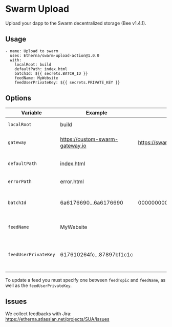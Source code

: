# Swarm Upload
Upload your dapp to the Swarm decentralized storage (Bee v1.4.1).

## Usage
```
- name: Upload to swarm
  uses: Etherna/swarm-upload-action@1.0.0
  with:
    localRoot: build
    defaultPath: index.html
    batchId: ${{ secrets.BATCH_ID }}
    feedName: MyWebsite
    feedUserPrivateKey: ${{ secrets.PRIVATE_KEY }}
```

## Options
| Variable             | Example                         | Default value                                                    | Description                                    |
|----------------------|---------------------------------|------------------------------------------------------------------|------------------------------------------------|
| `localRoot`          | build                           |                                                                  | Local folder to upload                         |
| `gateway`            | https://custom-swarm-gateway.io | https://swarm-gateway.net                                        | Swarm Gateway Host                             |
| `defaultPath`        | index.html                      |                                                                  | Default path (optional)                        |
| `errorPath`          | error.html                      |                                                                  | Error path (optional)                          |
| `batchId`            | 6a6176690...6a6176690           | 0000000000000000000000000000000000000000000000000000000000000000 | Batch Id used to upload data (optional)        |
| `feedName`           | MyWebsite                       |                                                                  | Feed topic name (optional)                     |
| `feedUserPrivateKey` | 617610264fc...87897bf1c1c       |                                                                  | Feed user (optional / required to update feed) |

To update a feed you must specify one between `feedTopic` and `feedName`, as well as the `feedUserPrivateKey`.

## Issues
We collect feedbacks with Jira:
https://etherna.atlassian.net/projects/SUA/issues
